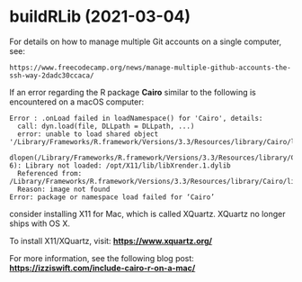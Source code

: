 # buildRLib (2021-03-04)

For details on how to manage multiple Git accounts on a single computer, see:
```
https://www.freecodecamp.org/news/manage-multiple-github-accounts-the-ssh-way-2dadc30ccaca/
```

If an error regarding the R package **Cairo** similar to the following is encountered on a macOS computer:
```
Error : .onLoad failed in loadNamespace() for 'Cairo', details:
  call: dyn.load(file, DLLpath = DLLpath, ...)
  error: unable to load shared object '/Library/Frameworks/R.framework/Versions/3.3/Resources/library/Cairo/libs/Cairo.so':
  dlopen(/Library/Frameworks/R.framework/Versions/3.3/Resources/library/Cairo/libs/Cairo.so, 6): Library not loaded: /opt/X11/lib/libXrender.1.dylib
  Referenced from: /Library/Frameworks/R.framework/Versions/3.3/Resources/library/Cairo/libs/Cairo.so
  Reason: image not found
Error: package or namespace load failed for ‘Cairo’
```
consider installing X11 for Mac, which is called XQuartz.
XQuartz no longer ships with OS X.

To install X11/XQuartz, visit: **https://www.xquartz.org/**

For more information, see the following blog post: **https://izziswift.com/include-cairo-r-on-a-mac/**

